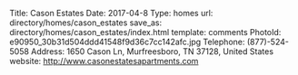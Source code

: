 Title:          Cason Estates
Date:           2017-04-8
Type:           homes
url:            directory/homes/cason_estates
save_as:        directory/homes/cason_estates/index.html
template:       comments
PhotoId:        e90950_30b31d504ddd41548f9d36c7cc142afc.jpg
Telephone:      (877)-524-5058
Address:        1650 Cason Ln, Murfreesboro, TN 37128, United States
website:        http://www.casonestatesapartments.com
